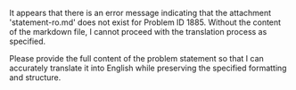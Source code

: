 It appears that there is an error message indicating that the attachment 'statement-ro.md' does not exist for Problem ID 1885. Without the content of the markdown file, I cannot proceed with the translation process as specified. 

Please provide the full content of the problem statement so that I can accurately translate it into English while preserving the specified formatting and structure.